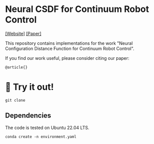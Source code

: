 Neural CSDF for Continuum Robot Control
===========================================

[[Website]](https://github.com)
[[Paper]](https://arxiv.org)

This repository contains implementations for the work "Neural Configuration Distance Function for Continuum Robot Control".

If you find our work useful, please consider citing our paper:
```
@article{}
```

# 🛝 Try it out!
```
git clone 
```

## Dependencies
The code is tested on Ubuntu 22.04 LTS. 

```
conda create -n environment.yaml
```

